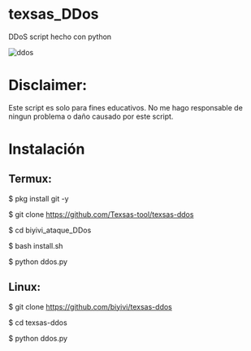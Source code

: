 # texsas_DDos
DDoS script hecho con python

![ddos](https://user-images.githubusercontent.com/75817113/124979259-571d9b00-e022-11eb-9aa8-3aa7e56ad610.jpeg)

# Disclaimer: 
Este script es solo para fines educativos. No me hago responsable de ningun problema o daño causado por este script.

# Instalación
## Termux:
$ pkg install git -y 

$ git clone https://github.com/Texsas-tool/texsas-ddos

$ cd biyivi_ataque_DDos

$ bash install.sh

$ python ddos.py
## Linux:
$ git clone https://github.com/biyivi/texsas-ddos

$ cd texsas-ddos

$ python ddos.py 

